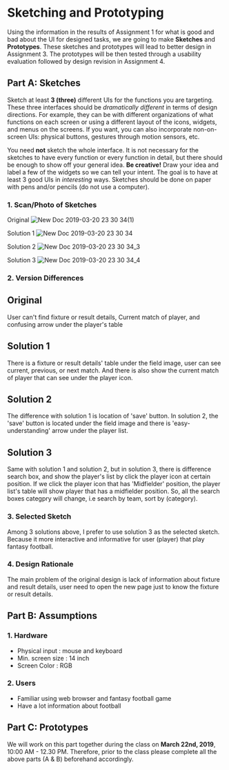 # Sketching and Prototyping
Using the information in the results of Assignment 1 for what is good and bad about the UI for designed tasks, we are going to make **Sketches** and **Prototypes**. These sketches and prototypes will lead to better design in Assignment 3. The prototypes will be then tested through a usability evaluation followed by design revision in Assignment 4.

## Part A: Sketches
Sketch at least **3 (three)** different UIs for the functions you are targeting. These three interfaces should be _dramatically different_ in terms of design directions. For example, they can be with different organizations of what functions on each screen or using a different layout of the icons, widgets, and menus on the screens. If you want, you can also incorporate non-on-screen UIs: physical buttons, gestures through motion sensors, etc.

You need **not** sketch the whole interface. It is not necessary for the sketches to have every function or every function in detail, but there should be enough to show off your general idea. **Be creative!** Draw your idea and label a few of the widgets so we can tell your intent. The goal is to have at least 3 good UIs in *interesting* ways. Sketches should be done on paper with pens and/or pencils (do not use a computer).

### 1. Scan/Photo of Sketches

Original
![New Doc 2019-03-20 23 30 34(1)](https://user-images.githubusercontent.com/33054425/54704259-f88c3480-4b6c-11e9-9d34-f836ca3452a1.jpg)

Solution 1
![New Doc 2019-03-20 23 30 34](https://user-images.githubusercontent.com/33054425/54704297-0a6dd780-4b6d-11e9-9087-6078805dfb64.jpg)

Solution 2
![New Doc 2019-03-20 23 30 34_3](https://user-images.githubusercontent.com/33054425/54704352-22455b80-4b6d-11e9-91be-01d85667df8c.jpg)

Solution 3
![New Doc 2019-03-20 23 30 34_4](https://user-images.githubusercontent.com/33054425/54704383-325d3b00-4b6d-11e9-9120-5d604db0de7d.jpg)

### 2. Version Differences

## Original
User can't find fixture or result details, Current match of player, and confusing arrow under the player's table

## Solution 1
There is a fixture or result details' table under the field image, user can see current, previous, or next match. And there is also show the current match of player that can see under the player icon.

## Solution 2
The difference with solution 1 is location of 'save' button. In solution 2, the 'save' button is located under the field image and there is 'easy-understanding' arrow under the player list.

## Solution 3
Same with solution 1 and solution 2, but in solution 3, there is difference search box, and show the player's list by click the player icon at certain position. If we click the player icon that has 'Midfielder' position, the player list's table will show player that has a midfielder position. So, all the search boxes categpry will change, i.e search by team, sort by (category).

### 3. Selected Sketch
Among 3 solutions above, I prefer to use solution 3 as the selected sketch. Because it more interactive and informative for user (player) that play fantasy football.

### 4. Design Rationale
The main problem of the original design is lack of information about fixture and result details, user need to open the new page just to know the fixture or result details.

## Part B: Assumptions
### 1. Hardware
- Physical input : mouse and keyboard
- Min. screen size : 14 inch
- Screen Color : RGB

### 2. Users
- Familiar using web browser and fantasy football game
- Have a lot information about football

## Part C: Prototypes
We will work on this part together during the class on **March 22nd, 2019**, 10:00 AM - 12.30 PM. Therefore, prior to the class please complete all the above parts (A & B) beforehand accordingly.
